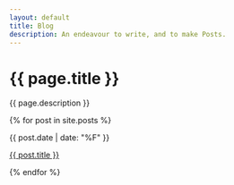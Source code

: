 ```yaml
---
layout: default
title: Blog
description: An endeavour to write, and to make Posts.
---
```


<div class="intro">
  <h1>{{ page.title }}</h1>
  <div>
    <p>{{ page.description }}</p>
  </div>
</div>
<div class="blog-list">
  {% for post in site.posts %}
    <div>
      <p class="blog-list--date">{{ post.date | date: "%F" }}</p>
      <p class="blog-list--title"><a href="{{ post.url }}">{{ post.title }}</a></p>
      <!-- <p class="blog-list--excerpt">{{ post.excerpt }}</p> -->
    </div>
  {% endfor %}
</div>